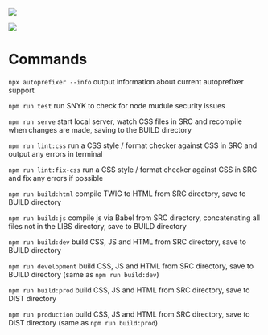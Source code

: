 ![](https://github.com/occupant/actions-test/workflows/ci/badge.svg)

![](https://github.com/occupant/actions-test/workflows/ci%20on%20timer/badge.svg)

# Commands

`npx autoprefixer --info` output information about current autoprefixer support

`npm run test` run SNYK to check for node mudule security issues

`npm run serve` start local server, watch CSS files in SRC and recompile when changes are made, saving to the BUILD directory

`npm run lint:css` run a CSS style / format checker against CSS in SRC and output any errors in terminal

`npm run lint:fix-css` run a CSS style / format checker against CSS in SRC and fix any errors if possible

`npm run build:html` compile TWIG to HTML from SRC directory, save to BUILD directory

`npm run build:js` compile js via Babel from SRC directory, concatenating all files not in the LIBS directory, save to BUILD directory

`npm run build:dev` build CSS, JS and HTML from SRC directory, save to BUILD directory

`npm run development` build CSS, JS and HTML from SRC directory, save to BUILD directory (same as `npm run build:dev`)

`npm run build:prod` build CSS, JS and HTML from SRC directory, save to DIST directory

`npm run production` build CSS, JS and HTML from SRC directory, save to DIST directory (same as `npm run build:prod`)
